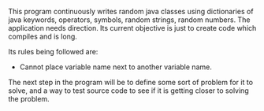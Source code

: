 This program continuously writes random java classes using dictionaries of java keywords, operators, symbols, random strings, random numbers. The application needs direction.
Its current objective is just to create code which compiles and is long.

Its rules being followed are:
  - Cannot place variable name next to another variable name.

The next step in the program will be to define some sort of problem for it to solve, and a way to test source code to see if it is getting closer to solving the problem.
